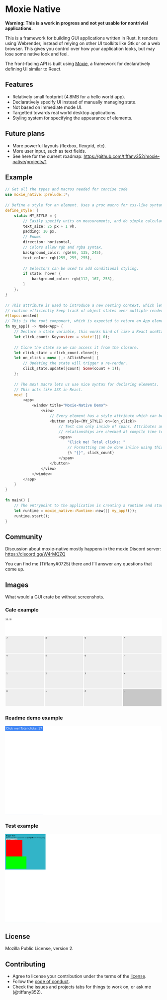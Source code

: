 # Moxie Native

**Warning: This is a work in progress and not yet usable for nontrivial applications.**

This is a framework for building GUI applications written in Rust. It
renders using Webrender, instead of relying on other UI toolkits like
Gtk or on a web browser. This gives you control over how your
application looks, but may lose some native look and feel.

The front-facing API is built using [Moxie](https://moxie.rs/), a framework for declaratively
defining UI similar to React.

## Features

- Relatively small footprint (4.8MB for a hello world app).
- Declaratively specify UI instead of manually managing state.
- Not based on immediate mode UI.
- Targetted towards real world desktop applications.
- Styling system for specifying the appearance of elements.

## Future plans

- More powerful layouts (flexbox, flexgrid, etc).
- More user input, such as text fields.
- See here for the current roadmap: https://github.com/tiffany352/moxie-native/projects/1

## Example

```rust
// Get all the types and macros needed for concise code
use moxie_native::prelude::*;

// Define a style for an element. Uses a proc macro for css-like syntax.
define_style! {
    static MY_STYLE = {
        // Easily specify units on measurements, and do simple calculations with them.
        text_size: 25 px + 1 vh,
        padding: 10 px,
        // Enums
        direction: horizontal,
        // Colors allow rgb and rgba syntax.
        background_color: rgb(66, 135, 245),
        text_color: rgb(255, 255, 255),

        // Selectors can be used to add conditional styling.
        if state: hover {
            background_color: rgb(112, 167, 255),
        }
    };
}

// This attribute is used to introduce a new nesting context, which lets the
// runtime efficiently keep track of object states over multiple renders.
#[topo::nested]
// This is the root component, which is expected to return an App element.
fn my_app() -> Node<App> {
    // Declare a state variable, this works kind of like a React useState() hook.
    let click_count: Key<usize> = state!(|| 0);

    // Clone the state so we can access it from the closure.
    let click_state = click_count.clone();
    let on_click = move |_: &ClickEvent| {
        // Updating the state will trigger a re-render.
        click_state.update(|count| Some(count + 1));
    };

    // The mox! macro lets us use nice syntax for declaring elements.
    // This acts like JSX in React.
    mox! {
        <app>
            <window title="Moxie-Native Demo">
                <view>
                    // Every element has a style attribute which can be used to add a style.
                    <button style={MY_STYLE} on={on_click}>
                        // Text can only inside of spans. Attributes and parent-child
                        // relationships are checked at compile time to ensure validity.
                        <span>
                            "Click me! Total clicks: "
                            // Formatting can be done inline using this shorthand syntax.
                            {% "{}", click_count}
                        </span>
                    </button>
                </view>
            </window>
        </app>
    }
}

fn main() {
    // The entrypoint to the application is creating a runtime and starting it.
    let runtime = moxie_native::Runtime::new(|| my_app!());
    runtime.start();
}
```

## Community

Discussion about moxie-native mostly happens in the moxie Discord
server: https://discord.gg/W4rMQZQ

You can find me (Tiffany#0725) there and I'll answer any questions that
come up.

## Images

What would a GUI crate be without screenshots.

### Calc example
![calc example](images/calc.png)
### Readme demo example
![readme_demo example](images/readme_demo.png)
### Test example
![test example](images/test.png)

## License

Mozilla Public License, version 2.

## Contributing

- Agree to license your contribution under the terms of the [license](./LICENSE-MPL).
- Follow the [code of conduct](./CODE_OF_CONDUCT.md).
- Check the issues and projects tabs for things to work on, or ask me (@tiffany352).
